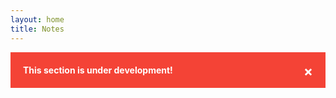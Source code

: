 ```yaml
---
layout: home
title: Notes
---
```

<style>
  .alert {
    padding: 20px;
    background-color: #f44336;
    color: white;
  }
  .closebtn {
    margin-left: 15px;
    color: white;
    font-weight: bold;
    float: right;
    font-size: 22px;
    line-height: 20px;
    cursor: pointer;
    transition: 0.3s;
  }
  .closebtn:hover {
    color: black;
  }
  .post-title:hover{
  color: var(--ahover);
  }
  .post-title:focus {
    color: var(--afocus);
  }
</style>

<body>

<div class="alert">
  <span class="closebtn" onclick="this.parentElement.style.display='none';">&times;</span> 
  <i class="fas fa-exclamation-circle fa-lg"></i><strong> This section is under development!</strong>
</div>

<head>
  <!-- <link href='https://fonts.googleapis.com/css?family=Raleway:400,300,600' rel='stylesheet' type='text/css'> -->
  <!-- <link href="//fonts.googleapis.com/css?family=Raleway:400,300,600" rel="stylesheet" type="text/css"> -->
  <!-- <script src="jquery-3.1.1.min.js"></script> -->
</head>

